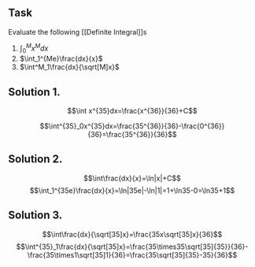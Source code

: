 ## Task
Evaluate the following [[Definite Integral]]s
1. $\int^M_0 x^Mdx$
2. $\int_1^{Me}\frac{dx}{x}$
3. $\int^M_1\frac{dx}{\sqrt[M]x}$
## Solution 1.
$$\int x^{35}dx=\frac{x^{36}}{36}+C$$

$$\int^{35}_0x^{35}dx=\frac{35^{36}}{36}-\frac{0^{36}}{36}=\frac{35^{36}}{36}$$
## Solution 2.
$$\int\frac{dx}{x}=\ln|x|+C$$
$$\int_1^{35e}\frac{dx}{x}=\ln|35e|-\ln|1|=1+\ln35-0=\ln35+1$$
## Solution 3.
$$\int\frac{dx}{\sqrt[35]x}=\frac{35x\sqrt[35]x}{36}$$
$$\int^{35}_1\frac{dx}{\sqrt[35]x}=\frac{35\times35\sqrt[35]{35}}{36}-\frac{35\times1\sqrt[35]1}{36}=\frac{35\sqrt[35]{35}-35}{36}$$
